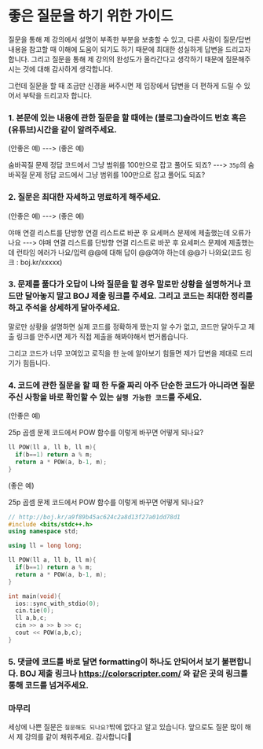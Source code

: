 # 좋은 질문을 하기 위한 가이드

질문을 통해 제 강의에서 설명이 부족한 부분을 보충할 수 있고, 다른 사람이 질문/답변 내용을 참고할 때 이해에 도움이 되기도 하기 때문에 최대한 성실하게 답변을 드리고자 합니다. 그리고 질문을 통해 제 강의의 완성도가 올라간다고 생각하기 때문에 질문해주시는 것에 대해 감사하게 생각합니다.

그런데 질문을 할 때 조금만 신경을 써주시면 제 입장에서 답변을 더 편하게 드릴 수 있어서 부탁을 드리고자 합니다.

### 1. 본문에 있는 내용에 관한 질문을 할 때에는 (블로그)슬라이드 번호 혹은 (유튜브)시간을 같이 알려주세요.

(안좋은 예) ---> (좋은 예)

숨바꼭질 문제 정답 코드에서 그냥 범위를 100만으로 잡고 풀어도 되죠? ---> `35p`의 숨바꼭질 문제 정답 코드에서 그냥 범위를 100만으로 잡고 풀어도 되죠?

### 2. 질문은 최대한 자세하고 명료하게 해주세요.

(안좋은 예) ---> (좋은 예)

야매 연결 리스트를 단방향 연결 리스트로 바꾼 후 요세퍼스 문제에 제출했는데 오류가 나요 ---> 야매 연결 리스트를 단방향 연결 리스트로 바꾼 후 요세퍼스 문제에 제출했는데 런타임 에러가 나요/입력 @@에 대해 답이 @@여야 하는데 @@가 나와요(코드 링크 : boj.kr/xxxxx)

### 3. 문제를 풀다가 오답이 나와 질문을 할 경우 말로만 상황을 설명하거나 코드만 달아놓지 말고 BOJ 제출 링크를 주세요. 그리고 코드는 최대한 정리를 하고 주석을 상세하게 달아주세요.

말로만 상황을 설명하면 실제 코드를 정확하게 짰는지 알 수가 없고, 코드만 달아두고 제출 링크를 안주시면 제가 직접 제출을 해봐야해서 번거롭습니다.

그리고 코드가 너무 꼬여있고 로직을 한 눈에 알아보기 힘들면 제가 답변을 제대로 드리기가 힘듭니다.

### 4. 코드에 관한 질문을 할 때 한 두줄 짜리 아주 단순한 코드가 아니라면 질문주신 사항을 바로 확인할 수 있는 `실행 가능한 코드`를 주세요.

(안좋은 예)

25p 곱셈 문제 코드에서 POW 함수를 이렇게 바꾸면 어떻게 되나요?
```cpp
ll POW(ll a, ll b, ll m){
  if(b==1) return a % m;
  return a * POW(a, b-1, m);
}
```

(좋은 예)

25p 곱셈 문제 코드에서 POW 함수를 이렇게 바꾸면 어떻게 되나요?
```cpp
// http://boj.kr/a9f89b45ac624c2a8d13f27a01dd78d1
#include <bits/stdc++.h>
using namespace std;

using ll = long long;

ll POW(ll a, ll b, ll m){
  if(b==1) return a % m;
  return a * POW(a, b-1, m);
}

int main(void){
  ios::sync_with_stdio(0);
  cin.tie(0);
  ll a,b,c;
  cin >> a >> b >> c;
  cout << POW(a,b,c);
}
```

### 5. 댓글에 코드를 바로 달면 formatting이 하나도 안되어서 보기 불편합니다. BOJ 제출 링크나 https://colorscripter.com/ 와 같은 곳의 링크를 통해 코드를 넘겨주세요.

### 마무리

세상에 나쁜 질문은 `질문해도 되나요?`밖에 없다고 알고 있습니다. 앞으로도 질문 많이 해서 제 강의를 같이 채워주세요. 감사합니다🤣
